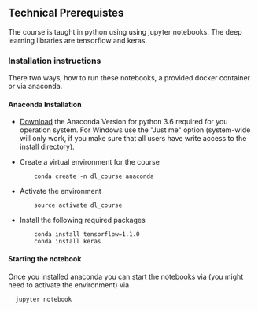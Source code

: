 ## Technical Prerequistes

The course is taught in python using using jupyter notebooks. The deep learning libraries are tensorflow and keras.  

### Installation instructions
There two ways, how to run these notebooks, a provided docker container or via anaconda. 


#### Anaconda Installation

* [Download](https://www.anaconda.com/download/) the Anaconda Version for python 3.6 required for you operation system.  For Windows use the "Just me" option (system-wide will only work, if you make sure that all users have write access to the install directory).

* Create a virtual environment for the course
	```
		conda create -n dl_course anaconda
	```

* Activate the environment
	```
		source activate dl_course
	```

* Install the following required packages
	```
		conda install tensorflow=1.1.0
		conda install keras 
	```


#### Starting the notebook

Once you installed anaconda you can start the notebooks via (you might need to activate the environment) via 

```
  jupyter notebook
```







